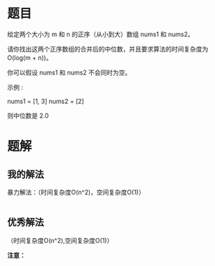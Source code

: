 # 题目



给定两个大小为 m 和 n 的正序（从小到大）数组 nums1 和 nums2。

请你找出这两个正序数组的合并后的中位数，并且要求算法的时间复杂度为 O(log(m + n))。

你可以假设 nums1 和 nums2 不会同时为空。

 

示例 : 

nums1 = [1, 3]
nums2 = [2]

则中位数是 2.0



# 题解

## 我的解法

暴力解法：（时间复杂度O(n^2)，空间复杂度O(1)）

```java

```





## 优秀解法

（时间复杂度O(n^2),空间复杂度O(1)）

**注意：**



```java

```














